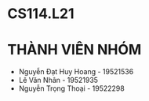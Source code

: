 # CS114.L21
# THÀNH VIÊN NHÓM
- Nguyễn Đạt Huy Hoang - 19521536
- Lê Văn Nhân - 19521935
- Nguyễn Trọng Thoại - 19522298
